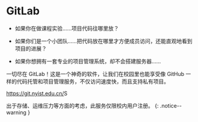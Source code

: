 ---
---

# GitLab

- 如果你在做课程实验……项目代码往哪里放？

- 如果你们是一个小团队……把代码放在哪里才方便成员访问，还能直观地看到项目的进展？

- 如果你想拥有一套专业的项目管理系统，却不会搭建服务器……

一切尽在 GitLab！这是一个神奇的软件，让我们在校园里也能享受像 GitHub 一样的代码托管和项目管理服务，不仅访问速度快，而且支持私有项目。

<https://git.nyist.edu.cn/>S

<i class="fas fa-fw fa-exclamation-circle"></i> 出于存储、运维压力等方面的考虑，此服务仅限校内用户注册。
{: .notice--warning }
